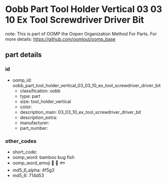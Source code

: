 # Oobb Part Tool Holder Vertical 03 03 10 Ex Tool Screwdriver Driver Bit  

note: This is part of OOMP the Oopen Organization Method For Parts. For more details: https://github.com/oomlout/oomp_base

##  part details





### id
* oomp_id: oobb_part_tool_holder_vertical_03_03_10_ex_tool_screwdriver_driver_bit
  * classification: oobb
  * type: part
  * size: tool_holder_vertical
  * color: 
  * description_main: 03_03_10_ex_tool_screwdriver_driver_bit
  * description_extra: 
  * manufacturer: 
  * part_number: 

### other_codes
* short_code: 
* oomp_word: bamboo bug fish
* oomp_word_emoji :bamboo: :bug: :fish:
* md5_6_alpha: 4f5g3
* md5_6: 714d53